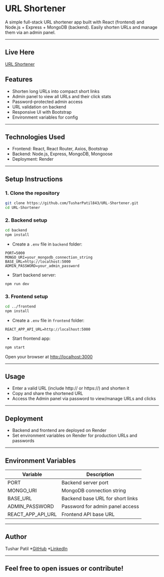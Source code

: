 
# URL Shortener

A simple full-stack URL shortener app built with React (frontend) and Node.js + Express + MongoDB (backend). Easily shorten URLs and manage them via an admin panel.

---
## Live Here
[URL Shortener](https://url-shortener-p6fm.onrender.com/admin)

## Features

- Shorten long URLs into compact short links
- Admin panel to view all URLs and their click stats
- Password-protected admin access
- URL validation on backend
- Responsive UI with Bootstrap
- Environment variables for config

---

## Technologies Used

- Frontend: React, React Router, Axios, Bootstrap
- Backend: Node.js, Express, MongoDB, Mongoose
- Deployment: Render

---

## Setup Instructions

### 1. Clone the repository

```bash
git clone https://github.com/TusharPatil843/URL-Shortener.git
cd URL-Shortener
````

### 2. Backend setup

```bash
cd backend
npm install
```

* Create a `.env` file in `backend` folder:

```
PORT=5000
MONGO_URI=your_mongodb_connection_string
BASE_URL=http://localhost:5000
ADMIN_PASSWORD=your_admin_password
```

* Start backend server:

```bash
npm run dev
```

### 3. Frontend setup

```bash
cd ../frontend
npm install
```

* Create a `.env` file in `frontend` folder:

```
REACT_APP_API_URL=http://localhost:5000
```

* Start frontend app:

```bash
npm start
```

Open your browser at [http://localhost:3000](http://localhost:3000)

---

## Usage

* Enter a valid URL (include http\:// or https\://) and shorten it
* Copy and share the shortened URL
* Access the Admin panel via password to view/manage URLs and clicks

---

## Deployment

* Backend and frontend are deployed on Render
* Set environment variables on Render for production URLs and passwords

---

## Environment Variables

| Variable             | Description                      |
| -------------------- | -------------------------------- |
| PORT                 | Backend server port              |
| MONGO\_URI           | MongoDB connection string        |
| BASE\_URL            | Backend base URL for short links |
| ADMIN\_PASSWORD      | Password for admin panel access  |
| REACT\_APP\_API\_URL | Frontend API base URL            |

---

## Author

Tushar Patil
*[GitHub](https://github.com/TusharPatil843)
*[LinkedIn](https://www.linkedin.com/in/tusharpatil843/)

---

Feel free to open issues or contribute!
---
